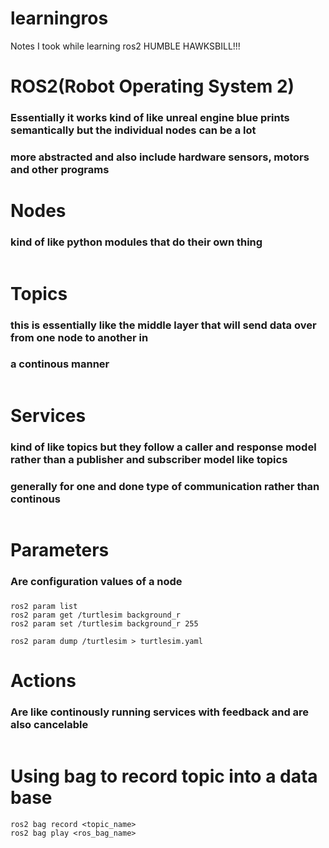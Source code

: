 # learningros
Notes I took while learning ros2 HUMBLE HAWKSBILL!!!

# ROS2(Robot Operating System 2)
### Essentially it works kind of like unreal engine blue prints semantically but the individual nodes can be a lot
### more abstracted and also include hardware sensors, motors and other programs

# Nodes
### kind of like python modules that do their own thing

```
```

# Topics
### this is essentially like the middle layer that will send data over from one node to another in
### a continous manner

```
```

# Services
### kind of like topics but they follow a caller and response model rather than a publisher and subscriber model like topics
### generally for one and done type of communication rather than continous

```
```

# Parameters 
### Are configuration values of a node
### 

```
ros2 param list
ros2 param get /turtlesim background_r
ros2 param set /turtlesim background_r 255

ros2 param dump /turtlesim > turtlesim.yaml
```

# Actions
### Are like continously running services with feedback and are also cancelable
```

```
# Using bag to record topic into a data base
```
ros2 bag record <topic_name>
ros2 bag play <ros_bag_name>
```
